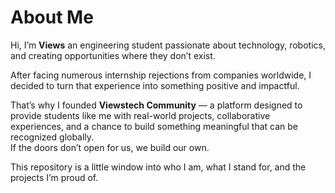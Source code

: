 # About Me

Hi, I’m **Views** an engineering student passionate about technology, robotics, and creating opportunities where they don’t exist. 

After facing numerous internship rejections from companies worldwide, I decided to turn that experience into something positive and impactful.

That’s why I founded **Viewstech Community** — a platform designed to provide students like me with real-world projects, collaborative experiences, and a chance to build something meaningful that can be recognized globally.  
If the doors don’t open for us, we build our own.

This repository is a little window into who I am, what I stand for, and the projects I’m proud of.
